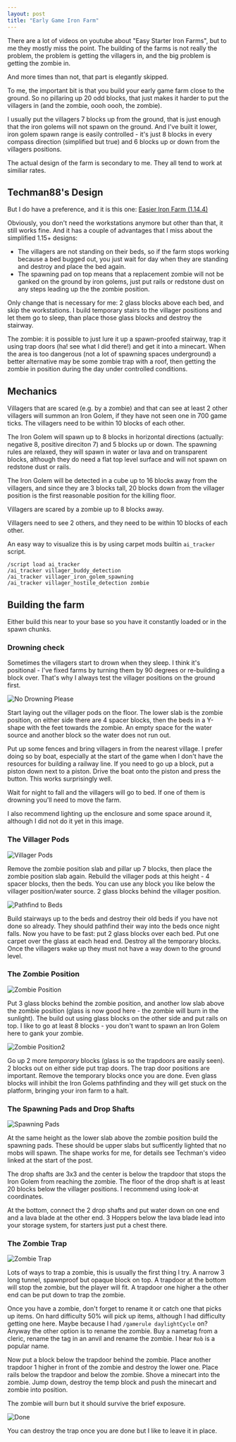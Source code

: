 ```yaml
---
layout: post
title: "Early Game Iron Farm"
---
```


There are a lot of videos on youtube about "Easy Starter Iron Farms", but to me they
mostly miss the point.  The building of the farms is not really the problem,
the problem is getting the villagers in, and the big problem is getting the zombie
in.

And more times than not, that part is elegantly skipped.

To me, the important bit is that you build your early game farm close to the ground.
So no pillaring up 20 odd blocks, that just makes it harder to put the villagers in
(and the zombie, oooh oooh, the zombie).

I usually put the villagers 7 blocks up from the ground, that is just enough that
the iron golems will not spawn on the ground.  And I've built it lower, iron golem
spawn range is easily controlled - it's just 8 blocks in every compass direction
(simplified but true) and 6 blocks up or down from the villagers positions.

The actual design of the farm is secondary to me.  They all tend to work at
similiar rates.

## Techman88's Design

But I do have a preference, and it is this one: [Easier Iron Farm (1.14.4)](https://www.youtube.com/watch?v=3I2jsINPGro)

Obviously, you don't need the workstations anymore but other than that, it still works fine.
And it has a couple of advantages that I miss about the simplified 1.15+ designs:

* The villagers are not standing on their beds, so if the farm stops working because
  a bed bugged out, you just wait for day when they are standing and destroy and
  place the bed again.
* The spawning pad on top means that a replacement zombie will not be ganked on the ground
  by iron golems, just put rails or redstone dust on any steps leading up the the zombie position.

Only change that is necessary for me: 2 glass blocks above each bed, and skip the workstations.
I build temporary stairs to the villager positions and let them go to sleep, than place those
glass blocks and destroy the stairway.

The zombie: it is possible to just lure it up a spawn-proofed stairway, trap it using
trap doors (ha! see what I did there!) and get it into a minecart.  When the area is too
dangerous (not a lot of spawning spaces underground) a better alternative may be
some zombie trap with a roof, then getting the zombie in position during the day
under controlled conditions.


## Mechanics

Villagers that are scared (e.g. by a zombie) and that can see at least 2 other villagers
will summon an Iron Golem, if they have not seen one in 700 game ticks.  The villagers need
to be within 10 blocks of each other.

The Iron Golem will spawn up to 8 blocks in horizontal directions (actually: negative 8, positive direciton 7) and 5 blocks up or down.  The spawning rules are relaxed, they will spawn in water or lava and on transparent blocks, although they do need a flat top level surface and will not spawn on redstone dust or rails.

The Iron Golem will be detected in a cube up to 16 blocks away from the villagers,
and since they are 3 blocks tall, 20 blocks down from the villager position is the first
reasonable position for the killing floor.

Villagers are scared by a zombie up to 8 blocks away.

Villagers need to see 2 others, and they need to be within 10 blocks of each other.

An easy way to visualize this is by using carpet mods builtin `ai_tracker` script.

    /script load ai_tracker
    /ai_tracker villager_buddy_detection
    /ai_tracker villager_iron_golem_spawning
    /ai_tracker villager_hostile_detection zombie



## Building the farm

Either build this near to your base so you have it constantly loaded or in the spawn
chunks.

### Drowning check

Sometimes the villagers start to drown when they sleep.  I think it's positional - I've fixed
farms by turning them by 90 degrees or re-building a block over.  That's why I always
test the villager positions on the ground first.

![No Drowning Please](/random-minecraft/assets/early-iron-farm/no-drowning-pls.jpg)

Start laying out the villager pods on the floor.  The lower slab is the zombie position,
on either side there are 4 spacer blocks, then the beds in a Y-shape with the feet
towards the zombie.  An empty space for the water source and another block so the water
does not run out.

Put up some fences and bring villagers in from the nearest village.  I prefer doing so by boat,
especially at the start of the game when I don't have the resources for building a railway line.
If you need to go up a block, put a piston down next to a piston.  Drive the boat onto the piston
and press the button.  This works surprisingly well.

Wait for night to fall and the villagers will go to bed. If one of them is drowning you'll need
to move the farm.

I also recommend lighting up the enclosure and some space around it, although I did not do it yet
in this image.


### The Villager Pods

![Villager Pods](/random-minecraft/assets/early-iron-farm/villager-pods.jpg)

Remove the zombie position slab and pillar up 7 blocks, then place the zombie position slab again.
Rebuild the villager pods at this height - 4 spacer blocks, then the beds. You can use any block
you like below the villager position/water source.  2 glass blocks behind the villager position.

![Pathfind to Beds](/random-minecraft/assets/early-iron-farm/pathfind-to-beds.jpg)

Build stairways up to the beds and destroy their old beds if you have not done so already.  They should
pathfind their way into the beds once night falls.  Now you have to be fast: put 2 glass blocks over
each bed. Put one carpet over the glass at each head end. Destroy all the temporary blocks. Once
the villagers wake up they must not have a way down to the ground level.


### The Zombie Position


![Zombie Position](/random-minecraft/assets/early-iron-farm/zombie-position.jpg)


Put 3 glass blocks behind the zombie position, and another low slab above the
zombie position (glass is now good here - the zombie will burn in the sunlight).
The build out using glass blocks on the other side and put rails on top.  I
like to go at least 8 blocks - you don't want to spawn an Iron Golem here to
gank your zombie.


![Zombie Position2](/random-minecraft/assets/early-iron-farm/zombie-position2.jpg)

Go up 2 more *temporary* blocks (glass is so the trapdoors are easily seen). 2 blocks out
on either side put trap doors.  The trap door positions are important.  Remove the temporary
blocks once you are done. Even glass blocks will inhibit the Iron Golems pathfinding and
they will get stuck on the platform, bringing your iron farm to a halt.


### The Spawning Pads and Drop Shafts

![Spawning Pads](/random-minecraft/assets/early-iron-farm/spawning-pads.jpg)

At the same height as the lower slab above the zombie position build the spawning pads.
These should be upper slabs but sufficently lighted that no mobs will spawn.
The shape works for me, for details see Techman's video linked at the start of the post.

The drop shafts are 3x3 and the center is below the trapdoor that stops the Iron Golem
from reaching the zombie.  The floor of the drop shaft is at least 20 blocks below the villager
positions.  I recommend using look-at coordinates.

At the bottom, connect the 2 drop shafts and put water down on one end and a lava blade
at the other end.  3 Hoppers below the lava blade lead into your storage system,
for starters just put a chest there.


### The Zombie Trap

![Zombie Trap](/random-minecraft/assets/early-iron-farm/zombie-trap.jpg)

Lots of ways to trap a zombie, this is usually the first thing I try.
A narrow 3 long tunnel, spawnproof but opaque block on top.  A trapdoor
at the bottom will stop the zombie, but the player will fit.  A trapdoor
one higher a the other end can be put down to trap the zombie.

Once you have a zombie, don't forget to rename it or catch one that
picks up items.  On hard difficulty 50% will pick up items,
although I had difficulty getting one here.  Maybe because I had `/gamerule daylightCycle` on?
Anyway the other option is to rename the zombie.  Buy a nametag from a cleric,
rename the tag in an anvil and rename the zombie.  I hear `Rob` is a popular name.

Now put a block below the trapdoor behind the zombie. Place another trapdoor 1 higher
in front of the zombie and destroy the lower one.  Place rails below the trapdoor
and below the zombie.  Shove a minecart into the zombie.  Jump down, destroy the temp block and
push the minecart and zombie into position.

The zombie will burn but it should survive the brief exposure.

![Done](/random-minecraft/assets/early-iron-farm/done.jpg)

You can destroy the trap once you are done but I like to leave it in place.
